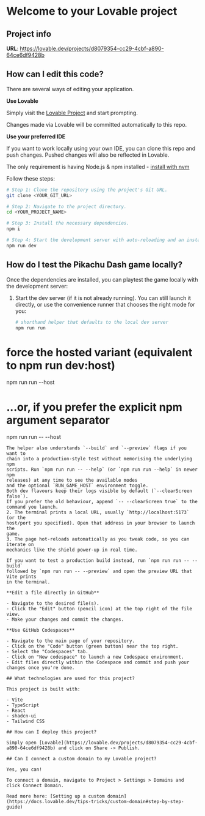 # Welcome to your Lovable project

## Project info

**URL**: https://lovable.dev/projects/d8079354-cc29-4cbf-a890-64ce6df9428b

## How can I edit this code?

There are several ways of editing your application.

**Use Lovable**

Simply visit the [Lovable Project](https://lovable.dev/projects/d8079354-cc29-4cbf-a890-64ce6df9428b) and start prompting.

Changes made via Lovable will be committed automatically to this repo.

**Use your preferred IDE**

If you want to work locally using your own IDE, you can clone this repo and push changes. Pushed changes will also be reflected in Lovable.

The only requirement is having Node.js & npm installed - [install with nvm](https://github.com/nvm-sh/nvm#installing-and-updating)

Follow these steps:

```sh
# Step 1: Clone the repository using the project's Git URL.
git clone <YOUR_GIT_URL>

# Step 2: Navigate to the project directory.
cd <YOUR_PROJECT_NAME>

# Step 3: Install the necessary dependencies.
npm i

# Step 4: Start the development server with auto-reloading and an instant preview.
npm run dev
```

## How do I test the Pikachu Dash game locally?

Once the dependencies are installed, you can playtest the game locally with the
development server:

1. Start the dev server (if it is not already running). You can still launch it
   directly, or use the convenience runner that chooses the right mode for you:
   ```bash
   # shorthand helper that defaults to the local dev server
   npm run run

  # force the hosted variant (equivalent to npm run dev:host)
  npm run run --host
  # ...or, if you prefer the explicit npm argument separator
  npm run run -- --host
   ```
   The helper also understands `--build` and `--preview` flags if you want to
   chain into a production-style test without memorising the underlying npm
   scripts. Run `npm run run -- --help` (or `npm run run --help` in newer npm
   releases) at any time to see the available modes
   and the optional `RUN_GAME_HOST` environment toggle.
   Both dev flavours keep their logs visible by default (`--clearScreen false`).
   If you prefer the old behaviour, append `-- --clearScreen true` to the
   command you launch.
2. The terminal prints a local URL, usually `http://localhost:5173` (or the
   host/port you specified). Open that address in your browser to launch the
   game.
3. The page hot-reloads automatically as you tweak code, so you can iterate on
   mechanics like the shield power-up in real time.

If you want to test a production build instead, run `npm run run -- --build`
followed by `npm run run -- --preview` and open the preview URL that Vite prints
in the terminal.

**Edit a file directly in GitHub**

- Navigate to the desired file(s).
- Click the "Edit" button (pencil icon) at the top right of the file view.
- Make your changes and commit the changes.

**Use GitHub Codespaces**

- Navigate to the main page of your repository.
- Click on the "Code" button (green button) near the top right.
- Select the "Codespaces" tab.
- Click on "New codespace" to launch a new Codespace environment.
- Edit files directly within the Codespace and commit and push your changes once you're done.

## What technologies are used for this project?

This project is built with:

- Vite
- TypeScript
- React
- shadcn-ui
- Tailwind CSS

## How can I deploy this project?

Simply open [Lovable](https://lovable.dev/projects/d8079354-cc29-4cbf-a890-64ce6df9428b) and click on Share -> Publish.

## Can I connect a custom domain to my Lovable project?

Yes, you can!

To connect a domain, navigate to Project > Settings > Domains and click Connect Domain.

Read more here: [Setting up a custom domain](https://docs.lovable.dev/tips-tricks/custom-domain#step-by-step-guide)
